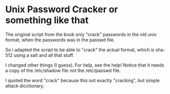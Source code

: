 Unix Password Cracker or something like that
============================================

The original script from the book only "crack"
passwords in the old unix format, when the passwords
was in the passwd file.

So i adapted the script to be able to "crack" the actual
format, which is sha-512 using a salt and all that stuff.

I changed other things (I guess). For help, see the help!
Notice that it needs a copy of the /etc/shadow file not
the /etc/passwd file.

I quoted the word "crack" because this not exactly "cracking",
but simple attack dicctionary.
